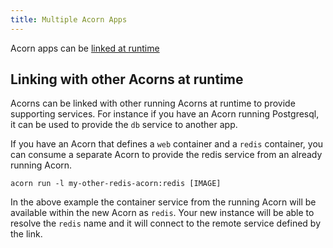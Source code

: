```yaml
---
title: Multiple Acorn Apps
---
```


Acorn apps can be [linked at runtime](/Running%20Acorn%20Apps%20in%20Production/multiple-acorns#linking-with-other-acorns-at-runtime)

## Linking with other Acorns at runtime

Acorns can be linked with other running Acorns at runtime to provide supporting services. For instance if you have an Acorn running Postgresql, it can be used to provide the `db` service to another app.

If you have an Acorn that defines a `web` container and a `redis` container, you can consume a separate Acorn to provide the redis service from an already running Acorn.

`acorn run -l my-other-redis-acorn:redis [IMAGE]`

In the above example the container service from the running Acorn will be available within the new Acorn as `redis`. Your new instance will be able to resolve the `redis` name and it will connect to the remote service defined by the link.
